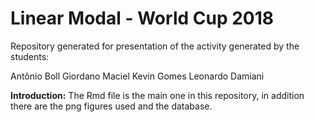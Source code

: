 # Linear Modal - World Cup 2018

Repository generated for presentation of the activity generated by the students:

Antônio Boll
Giordano Maciel
Kevin Gomes
Leonardo Damiani

**Introduction:** The Rmd file is the main one in this repository, in addition there are the png figures used and the database.
